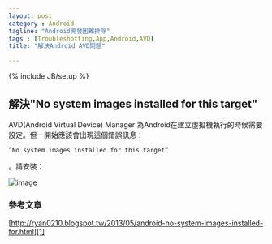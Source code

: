 ```yaml
---
layout: post
category : Android 
tagline: "Android開發困難排除"
tags : [Troubleshotting,App,Android,AVD]
title: "解決Android AVD問題"

---
```

{% include JB/setup %}

## 解決"No system images installed for this target"

AVD(Android Virtual Device) Manager 為Android在建立虛擬機執行的時候需要設定。但一開始應該會出現這個錯誤訊息：

`”No system images installed for this target”`

。請安裝：

![image][image-1]


### 參考文章

[http://ryan0210.blogspot.tw/2013/05/android-no-system-images-installed-for.html][1]

[1]:	http://ryan0210.blogspot.tw/2013/05/android-no-system-images-installed-for.html

[image-1]:	https://farm3.staticflickr.com/2944/15329485235_26f1427feb_o.png